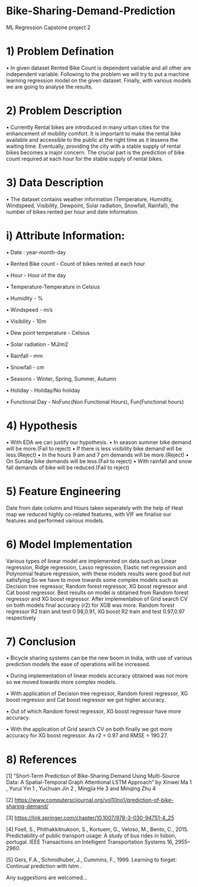 # Bike-Sharing-Demand-Prediction
ML Regression Capstone project 2
# 1) Problem Defination
• In given dataset Rented Bike Count is dependent variable and all other are independent variable. Following to the problem we will try to put a machine learning regression model on the given dataset. Finally, with various models we are going to analyse the results.
# 2) Problem Description
• Currently Rental bikes are introduced in many urban cities for the enhancement of mobility comfort. It is important to make the rental bike available and accessible to the public at the right time as it lessens the waiting time. Eventually, providing the city with a stable supply of rental bikes becomes a major concern. The crucial part is the prediction of bike count required at each hour for the stable supply of rental bikes.
# 3) Data Description
• The dataset contains weather information (Temperature, Humidity, Windspeed, Visibility, Dewpoint, Solar radiation, Snowfall, Rainfall), the number of bikes rented per hour and date information.
# i) Attribute Information:

• Date : year-month-day

• Rented Bike count - Count of bikes rented at each hour

• Hour - Hour of the day

• Temperature-Temperature in Celsius

• Humidity - %

• Windspeed - m/s

• Visibility - 10m

• Dew point temperature - Celsius

• Solar radiation - MJ/m2

• Rainfall - mm

• Snowfall - cm

• Seasons - Winter, Spring, Summer, Autumn

• Holiday - Holiday/No holiday

• Functional Day - NoFunc(Non Functional Hours), Fun(Functional hours)

# 4) Hypothesis
• With EDA we can justify our hypothesis.
• In season summer bike demand will be more.(Fail to reject)
• If there is less visibility bike demand will be less.(Reject)
• In the hours 9 am and 7 pm demands will be more.(Reject)
• On Sunday bike demands will be less.(Fail to reject)
• With rainfall and snow fall demands of bike will be reduced.(Fail to reject)
# 5) Feature Engineering 
Date from date column and Hours taken seperately with the help of Heat map we reduced highly co-related features, with VIF we finalise our features and performed various models.
# 6) Model Implementation 
Various types of linear model are implemented on data such as Linear regression, Ridge regression, Lasso regression, Elastic net regression and Polynomial feature regression, with these models results were good but not satisfying So we have to move towards some complex models such as Decision tree regressor, Random forest regressor, XG boost regressor and Cat boost regressor.
Best results on model is obtained from Random forest regressor and XG boost regressor. After implementation of Grid search CV on both models final accuracy (r2) for XGB was more. Random forest regressor R2 train and test 0.98,0.91, XG boost R2 train and test 0.97,0.97 respectively
# 7) Conclusion

• Bicycle sharing systems can be the new boom in India, with use of various prediction models the ease of operations will be increased. 

• During implementation of linear models accuracy obtained was not more so we moved towards more complex models.

• With application of Decision tree regressor, Random forest regressor, XG boost regressor and Cat boost regressor we got higher accuracy.

• Out of which Random forest regressor, XG boost regressor have more accuracy.

• With the application of Grid search CV on both finally we got more accuracy for XG boost regressor. As r2 = 0.97 and RMSE = 190.27.

# 8) References 
[1] “Short-Term Prediction of Bike-Sharing Demand Using Multi-Source Data: A Spatial-Temporal Graph Attentional LSTM Approach” by Xinwei Ma 1 , Yurui Yin 1 , Yuchuan Jin 2 , Mingjia He 3 and Minqing Zhu 4

[2] https://www.computerscijournal.org/vol10no1/prediction-of-bike-sharing-demand/

[3] https://link.springer.com/chapter/10.1007/978-3-030-94751-4_25

[4] Foell, S., Phithakkitnukoon, S., Kortuem, G., Veloso, M., Bento, C., 2015. Predictability of public transport usage: A study of bus rides in lisbon, portugal. IEEE Transactions on Intelligent Transportation Systems 16, 2955–2960.

[5] Gers, F.A., Schmidhuber, J., Cummins, F., 1999. Learning to forget: Continual prediction with lstm .


Any suggestions are welcomed...







